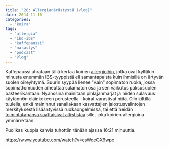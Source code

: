 ```yaml
---
title: "20: Allergianärästystä (vlog)"
date: 2014-11-10
categories: 
  - "koira"
tags: 
  - "allergia"
  - "ibd-ibs"
  - "kaffepaussi"
  - "narastys"
  - "podcast"
  - "vlog"
---
```


Kaffepaussi uhrataan tällä kertaa koirien [allergioihin](https://www.katiska.eu/tieto/koiran-allergia-hiiva-iho/allergia/ "Allergia"), jotka ovat kylläkin minusta enemmän IBS-tyyppistä eli samantapaista kuin ihmisillä on ärtyvän suolen oireyhtymä. Suurin syypää lienee "vain" sopimaton ruoka, jossa sopimattomuuden aiheuttaa sulamaton osa ja sen vaikutus paksusuolen bakteerikantaan. Nyanssina mainitaan pihlajanmarjat ja niiden sulavuus käytännön eläinkokeen perusteella - koirat varastivat niitä. Olin kiltillä tuulella, enkä maininnut sanallakaan kasvattajien jalostusvalintojen merkityksestä lisääntyvissä ruokaongelmissa, tai että heidän [toimintatapansa saattaisivat altististaa](https://www.katiska.eu/katiska/jagster_poiminnat/kasvattaja-allergia/ "Kasvattaja-allergia") sille, joka koirien allergioina ymmärretään.

<!--more-->

Puolikas kuppia kahvia tuhottiin tänään ajassa 16:21 minuuttia.

https://www.youtube.com/watch?v=csWoeCX9wpc
